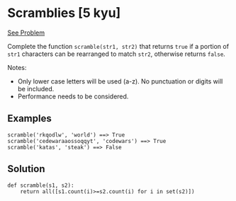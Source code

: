 # Scramblies [5 kyu]

[See Problem](https://www.codewars.com/kata/55c04b4cc56a697bb0000048)


Complete the function `scramble(str1, str2)` that returns `true` if a portion of `str1` characters can be rearranged to match `str2`, otherwise returns `false`.

Notes:

- Only lower case letters will be used (a-z). No punctuation or digits will be included.
- Performance needs to be considered.

## Examples

```
scramble('rkqodlw', 'world') ==> True
scramble('cedewaraaossoqqyt', 'codewars') ==> True
scramble('katas', 'steak') ==> False
```

## Solution

```
def scramble(s1, s2):
    return all([s1.count(i)>=s2.count(i) for i in set(s2)])
```